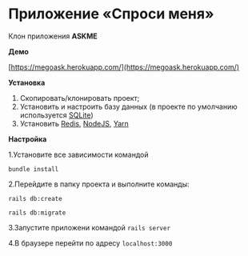 # Приложение «Спроси меня»

Клон приложения **ASKME**

**Демо**
 
 [https://megoask.herokuapp.com/](https://megoask.herokuapp.com/)
 
 **Установка**
 
 1. Скопировать/клонировать проект;
 2. Установить и настроить базу данных (в проекте по умолчанию используется [SQLite][1])
 3. Установить [Redis][2], [NodeJS][3], [Yarn][4]
 
  **Настройка**
  
 1.Установите все зависимости командой
 
 `bundle install`
 
 2.Перейдите в папку проекта и выполните команды:
  
 `rails db:create`
 
 `rails db:migrate`
 
 3.Запустите приложени командой `rails server`
  
 4.В браузере перейти по адресу `localhost:3000`

 
 
 
  [1]: https://www.sqlite.org/index.html
  [2]: https://redis.io/
  [3]: https://nodejs.org/en/
  [4]: https://yarnpkg.com/